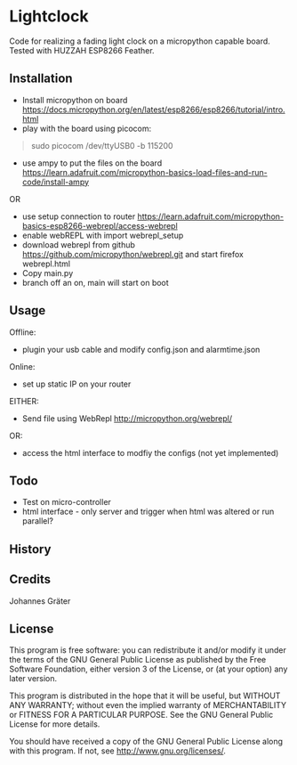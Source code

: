 # Lightclock

Code for realizing a fading light clock on a micropython capable board.
Tested with HUZZAH ESP8266 Feather.

## Installation

* Install micropython on board <https://docs.micropython.org/en/latest/esp8266/esp8266/tutorial/intro.html>
* play with the board using picocom: 
>sudo picocom /dev/ttyUSB0 -b 115200
* use ampy to put the files on the board
https://learn.adafruit.com/micropython-basics-load-files-and-run-code/install-ampy

OR
* use setup connection to router https://learn.adafruit.com/micropython-basics-esp8266-webrepl/access-webrepl
* enable webREPL with import webrepl_setup
* download webrepl from github https://github.com/micropython/webrepl.git and start firefox webrepl.html
* Copy main.py
* branch off an on, main will start on boot

## Usage

Offline:
* plugin your usb cable and modify config.json and alarmtime.json

Online:
* set up static IP on your router

EITHER: 
* Send file using WebRepl <http://micropython.org/webrepl/>

OR:
* access the html interface to modfiy the configs (not yet implemented)

## Todo

* Test on micro-controller
* html interface - only server and trigger when html was altered or run parallel?

## History


## Credits

Johannes Gräter

## License

This program is free software: you can redistribute it and/or modify
it under the terms of the GNU General Public License as published by
the Free Software Foundation, either version 3 of the License, or
(at your option) any later version.

This program is distributed in the hope that it will be useful,
but WITHOUT ANY WARRANTY; without even the implied warranty of
MERCHANTABILITY or FITNESS FOR A PARTICULAR PURPOSE.  See the
GNU General Public License for more details.

You should have received a copy of the GNU General Public License
along with this program.  If not, see <http://www.gnu.org/licenses/>.
